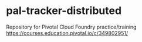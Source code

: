 # pal-tracker-distributed
Repository for Pivotal Cloud Foundry practice/training
https://courses.education.pivotal.io/c/349802951/
